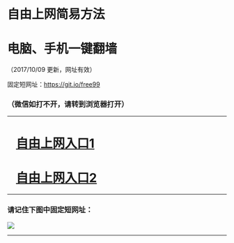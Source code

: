 ﻿# 自由上网简易方法

# 电脑、手机一键翻墙

（2017/10/09 更新，网址有效）

固定短网址：https://git.io/free99

### （微信如打不开，请转到浏览器打开）


***





# &nbsp;&nbsp; <a href="http://ft2729425069.fwq-tz-1001.info/fwqtz01.html?t=100900119146 " target="_blank">自由上网入口1</a>
# &nbsp;&nbsp; <a href="http://ft1292326753.fwq-tz-1002.info/fwqtz02.html?t=100900122295 " target="_blank">自由上网入口2</a>
***

### 请记住下图中固定短网址：

<img src="https://s3-us-west-2.amazonaws.com/fwq-1001/yjfq-20170905okok.png" /> 


***

